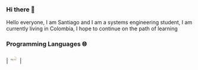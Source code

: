 ### Hi there 👋

<div>
 <p>
Hello everyone, I am Santiago and I am a systems engineering student, I am currently living in Colombia, I hope to continue on the path of learning

### Programming Languages 🌐
| [<img src="https://raw.githubusercontent.com/github/explore/80688e429a7d4ef2fca1e82350fe8e3517d3494d/topics/mysql/mysql.png" alt="mysql" width="24">](https://www.mysql.com/) |
